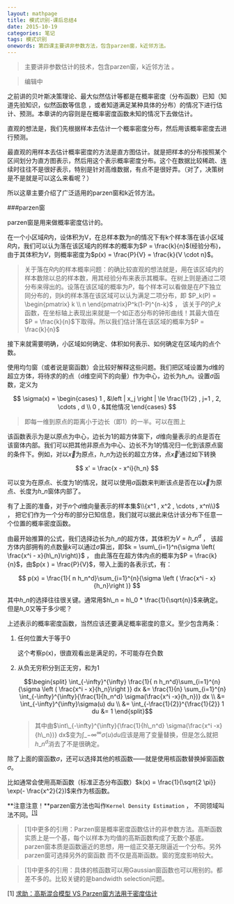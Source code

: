 ```yaml
---
layout: mathpage
title: 模式识别-课后总结4
date: 2015-10-19
categories: 笔记
tags: 模式识别
onewords: 第四课主要讲非参数方法，包含parzen窗，k近邻方法。
---
```

> 主要讲非参数估计的技术，包含parzen窗，k近邻方法 。

> 编辑中

之前讲的贝叶斯决策理论、最大似然估计等都是在概率密度（分布函数）已知（知道先验知识，似然函数等信息 ，或者知道满足某种具体的分布）的情况下进行估计、预测。本章讲的内容则是在概率密度函数未知的情况下去做估计。

直观的想法是，我们先根据样本去估计一个概率密度分布，然后用该概率密度去进行预测。

最直观的用样本去估计概率密度的方法是直方图估计。就是把样本的分布按照某个区间划分为直方图表示，然后用这个表示概率密度分布。这个在数据比较稀疏、连续时往往不是很好表示，特别是针对高维数据，有点不是很好弄。（对了，决策树是不是就是可以这么来看呢？）

所以这章主要介绍了广泛适用的parzen窗和k近邻方法。

###parzen窗

parzen窗是用来做概率密度估计的。

在一个小区域$R$内，设体积为V，在总样本数为n的情况下有k个样本落在该小区域$R$内，我们可以认为落在该区域内的样本的概率为$P = \frac{k}{n}$(经验分布)，由于其体积为$V$，则概率密度为$p(x) = \frac{P}{V} = \frac{k}{V \cdot n}$。

> 关于落在$R$内的样本概率问题：的确比较直观的想法就是，用在该区域内的样本数除以总的样本数，用其经验分布来表示其概率。在树上则是通过二项分布来得出的。设落在该区域的概率为$P$，每个样本可以看做是在$P$下独立同分布的，则$k$的样本落在该区域可以认为满足二项分布，即 $P_k(P) = \begin{pmatrix} k \\ n \end{pmatrix}P^k(1-P)^{n-k}$ ， 该关于$P$的$P\_k$函数，在坐标轴上表现出来就是一个如正态分布的钟形曲线！其最大值在$P = \frac{k}{n}$下取得。所以我们估计落在该区域的概率为$P = \frac{k}{n}$

接下来就需要明确，小区域如何确定、体积如何表示、如何确定在区域内的点个数。

使用均匀窗（或者说是窗函数）会比较好解释这些问题。我们把区域设置为$d$维的超立方体，将待求的的点（d维空间下的向量）作为中心，边长为$h\_n$。设置$\sigma$函数，定义为

$$
\sigma(x) = \begin{cases}
1 , &\left | x_j \right | \le \frac{1}{2} , j=1 , 2, \cdots , d \\
0 , &其他情况
\end{cases}
$$

> 即每一维到原点的距离小于边长（即1）的一半。可以在图上

该函数表示为是以原点为中心，边长为1的超方体窗下，$d$维向量表示的点是否在该窗体内部。我们可以把其他非原点为中心、边长不为1的情况归一化到该原点窗的条件下。例如，对以$\vec x$为原点，$h\_n$为边长的超立方体，点$\vec x^i$通过如下转换

$$
x' = \frac{x - x^i}{h_n}
$$

可以变为在原点、长度为1的情况，就可以使用$\sigma$函数来判断该点是否在以$\vec x$为原点、长度为$h\_n$窗体内部了。

有了上面的准备，对于$n$个$d$维向量表示的样本集$\\{x^1 , x^2 , \cdots , x^n\\}$ ， 把它们作为一个分布的部分已知信息，我们就可以据此来估计该分布下任意一个位置的概率密度函数。

由最开始推算的公式，我们选择边长为$h\_n$的超方体，其体积为$V = h\_n^d$ ， 该超方体内部拥有的点数量$k$可以通过$\sigma$算出，即$k = \sum\_{i=1}^n{\sigma \left( \frac{x^i - x}{h\_n}\right)}$ ， 由此落在在超方体内点的概率为$P = \frac{k}{n}$，由$p(x ) = \frac{P}{V}$，带入上面的各表示式，有：

$$
p(x) = \frac{1}{ n h_n^d}\sum_{i=1}^{n}{\sigma \left ( \frac{x^i - x}{h_n}\right )}
$$

其中$h\_n$的选择往往很关键。通常用$h\_n = h\_0 * \frac{1}{\sqrt{n}}$来确定。但是$h\_0$又等于多少呢？

上述表示的概率密度函数，当然应该还要满足概率密度的意义。至少包含两条：

1. 任何位置大于等于0
    
    这个考察p(x)，很直观看出是满足的，不可能存在负数

2. 从负无穷积分到正无穷，和为1

    $$\begin{split}
    \int_{-\infty}^{\infty} \frac{1}{ n h_n^d}\sum_{i=1}^{n}{\sigma \left ( \frac{x^i - x}{h_n}\right )} dx &= \frac{1}{n} \sum_{i=1}^{n} \int_{-\infty}^{\infty}{\frac{1}{h_n^d} \sigma(\frac{x^i -x}{h_n})} dx \\
    &= \int_{-\infty}^{\infty}\sigma(u) du \\
    &= \int_{-\frac{1}{2}}^{\frac{1}{2}} 1 du
    &= 1
    \end{split}$$

    > 其中由$\int\_{-\infty}^{\infty}{\frac{1}{h\_n^d} \sigma(\frac{x^i -x}{h\_n})} dx$变为$\int\_{-\infty}^{\infty}\sigma(u) du$应该是用了变量替换，但是怎么就把$h\_n^d$消去了不是很确定。


除了上面的窗函数$\sigma$，还可以选择其他的核函数——就是使用核函数替换掉窗函数$\sigma$。

比如通常会使用高斯函数（标准正态分布函数）$k(x) = \frac{1}{\sqrt{2 \pi}} \exp(- \frac{x^2}{2})$来作为核函数。

**注意注意！**parzen窗方法也叫作`Kernel Density Estimation` ， 不同领域叫法不同。<sup><a href="#a1">[1]</a></sup>

> [1]中更多的引用：Parzen窗是概率密度函数估计的非参数方法。高斯函数实质上是一个基，每个以样本为均值的高斯函数构成了无数个基底。parzen窗本质是函数逼近的思想，用一组正交基无限逼近一个分布。另外parzen窗可选择另外的窗函数 而不仅是高斯函数。窗的宽度影响较大。

> [1]中更多的引用：具体的核函数可以用Gaussian窗函数也可以用别的。都差不多的。比较关键的是bandwidth selection问题。 





<span id="a1">[1]</span> [求助：高斯混合模型 VS Parzen窗方法用于密度估计](http://www.douban.com/group/topic/37885903/) 
